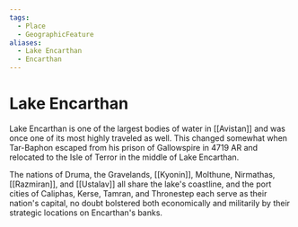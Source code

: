 ```yaml
---
tags:
  - Place
  - GeographicFeature
aliases:
  - Lake Encarthan
  - Encarthan
---
```

# Lake Encarthan
Lake Encarthan is one of the largest bodies of water in [[Avistan]] and was once one of its most highly traveled as well. This changed somewhat when Tar-Baphon escaped from his prison of Gallowspire in 4719 AR and relocated to the Isle of Terror in the middle of Lake Encarthan.

The nations of Druma, the Gravelands, [[Kyonin]], Molthune, Nirmathas, [[Razmiran]], and [[Ustalav]] all share the lake's coastline, and the port cities of Caliphas, Kerse, Tamran, and Thronestep each serve as their nation's capital, no doubt bolstered both economically and militarily by their strategic locations on Encarthan's banks.